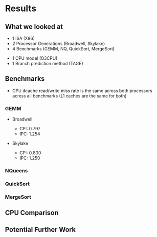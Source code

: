 # Results

## What we looked at
- 1 ISA (X86)
- 2 Processor Generations (Broadwell, Skylake)
- 4 Benchmarks (GEMM, NQ, QuickSort, MergeSort)
<!-- TODO: add either triangular solve or another graph workload -->
- 1 CPU model (O3CPU)
- 1 Branch prediction method (TAGE)

## Benchmarks
<!--
 TODO: talk about benchmark problem sizes (multiple problem sizes?)

-->

- CPU dcache read/write miss rate is the same across both processors across all benchmarks (L1 caches are the same for both)

<!--
Metrics Worth Looking At:
- system.l2cache.ReadExReq.avgMissLatency::total
- system.l2cache.overallAvgMissLatency.avgMissLatency::total
- system.l2cache.replacements (very big differences between gens)
- system.l2cache.writebacks::total (very big differences between gens)
- system.l2cache.tags.tagAccesses (very big differences between gens)


Maybe worth looking at:
- ipc, cpi
- l1i, l1d, l2, l3, cache hit/miss rates
- avgMissLatency
- cache replacements, writebacks
- tags.dataAccesses, tags.avsOccs::total, tags.avgRefs (mainly l2 and l3)
- snoops, snoop_filter.totSnoops, snoop_filter.totRequests, snoop_filter.hitSingleSnoops (only exists for l2, snoop_filter also for l3)
- branchPred.tage stuff (very different between systems but hard to interpret)
- l3bus.reqLayer0.occupancy
-->

### GEMM
- Broadwell
    - CPI: 0.797
    - IPC: 1.254

- Skylake
    - CPI: 0.800
    - IPC: 1.250

### NQueens

### QuickSort

### MergeSort


## CPU Comparison


## Potential Further Work


